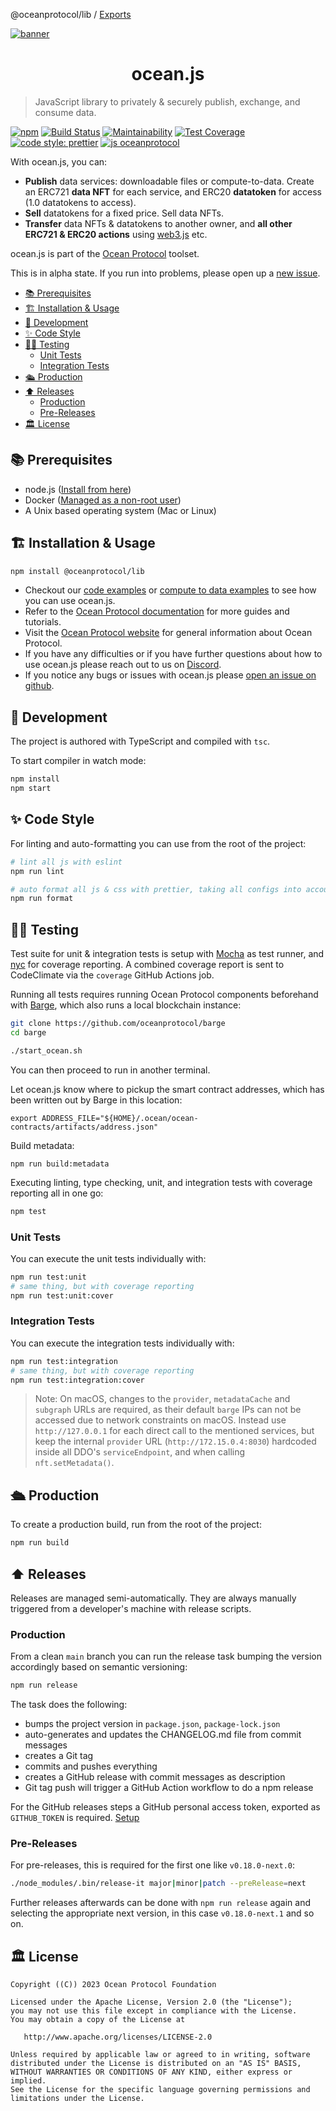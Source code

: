 @oceanprotocol/lib / [Exports](modules.md)

[![banner](https://raw.githubusercontent.com/oceanprotocol/art/master/github/repo-banner%402x.png)](https://oceanprotocol.com)

<h1 align="center">ocean.js</h1>

> JavaScript library to privately & securely publish, exchange, and consume data.

[![npm](https://img.shields.io/npm/v/@oceanprotocol/lib.svg)](https://www.npmjs.com/package/@oceanprotocol/lib)
[![Build Status](https://github.com/oceanprotocol/ocean.js/workflows/CI/badge.svg)](https://github.com/oceanprotocol/ocean.js/actions)
[![Maintainability](https://api.codeclimate.com/v1/badges/6381c81b8ac568a53537/maintainability)](https://codeclimate.com/github/oceanprotocol/ocean.js/maintainability)
[![Test Coverage](https://api.codeclimate.com/v1/badges/6381c81b8ac568a53537/test_coverage)](https://codeclimate.com/github/oceanprotocol/ocean.js/test_coverage)
[![code style: prettier](https://img.shields.io/badge/code_style-prettier-7b1173.svg?style=flat-square)](https://github.com/prettier/prettier)
[![js oceanprotocol](https://img.shields.io/badge/js-oceanprotocol-7b1173.svg)](https://github.com/oceanprotocol/eslint-config-oceanprotocol)

With ocean.js, you can:

- **Publish** data services: downloadable files or compute-to-data. Create an ERC721 **data NFT** for each service, and ERC20 **datatoken** for access (1.0 datatokens to access).
- **Sell** datatokens for a fixed price. Sell data NFTs.
- **Transfer** data NFTs & datatokens to another owner, and **all other ERC721 & ERC20 actions** using [web3.js](https://web3js.readthedocs.io/en/v1.2.9/web3-eth-contract.html) etc.

ocean.js is part of the [Ocean Protocol](https://oceanprotocol.com) toolset.

This is in alpha state. If you run into problems, please open up a [new issue](https://github.com/oceanprotocol/ocean.js/issues/new?assignees=&labels=bug&template=bug_report.md&title=).

- [📚 Prerequisites](#-prerequisites)
- [🏗 Installation & Usage](#-installation--usage)
- [🦑 Development](#-development)
- [✨ Code Style](#-code-style)
- [👩‍🔬 Testing](#-testing)
  - [Unit Tests](#unit-tests)
  - [Integration Tests](#integration-tests)
- [🛳 Production](#-production)
- [⬆️ Releases](#️-releases)
  - [Production](#production)
  - [Pre-Releases](#pre-releases)
- [🏛 License](#-license)

## 📚 Prerequisites

- node.js ([Install from here](https://nodejs.org/en/download/))
- Docker ([Managed as a non-root user](https://docs.docker.com/engine/install/linux-postinstall/))
- A Unix based operating system (Mac or Linux)

## 🏗 Installation & Usage

```bash
npm install @oceanprotocol/lib
```

- Checkout our [code examples](CodeExamples.md) or [compute to data examples](C2DExamples.md) to see how you can use ocean.js.
- Refer to the [Ocean Protocol documentation](https://docs.oceanprotocol.com/) for more guides and tutorials.
- Visit the [Ocean Protocol website](https://docs.oceanprotocol.com/) for general information about Ocean Protocol.
- If you have any difficulties or if you have further questions about how to use ocean.js please reach out to us on [Discord](https://discord.gg/TnXjkR5).
- If you notice any bugs or issues with ocean.js please [open an issue on github](https://github.com/oceanprotocol/ocean.js/issues/new?assignees=&labels=bug&template=bug_report.md&title=).

## 🦑 Development

The project is authored with TypeScript and compiled with `tsc`.

To start compiler in watch mode:

```bash
npm install
npm start
```

## ✨ Code Style

For linting and auto-formatting you can use from the root of the project:

```bash
# lint all js with eslint
npm run lint

# auto format all js & css with prettier, taking all configs into account
npm run format
```

## 👩‍🔬 Testing

Test suite for unit & integration tests is setup with [Mocha](https://mochajs.org) as test runner, and [nyc](https://github.com/istanbuljs/nyc) for coverage reporting. A combined coverage report is sent to CodeClimate via the `coverage` GitHub Actions job.

Running all tests requires running Ocean Protocol components beforehand with [Barge](https://github.com/oceanprotocol/barge), which also runs a local blockchain instance:

```bash
git clone https://github.com/oceanprotocol/barge
cd barge

./start_ocean.sh
```

You can then proceed to run in another terminal.

Let ocean.js know where to pickup the smart contract addresses, which has been written out by Barge in this location:

```
export ADDRESS_FILE="${HOME}/.ocean/ocean-contracts/artifacts/address.json"
```

Build metadata:

```
npm run build:metadata
```

Executing linting, type checking, unit, and integration tests with coverage reporting all in one go:

```bash
npm test
```

### Unit Tests

You can execute the unit tests individually with:

```bash
npm run test:unit
# same thing, but with coverage reporting
npm run test:unit:cover
```

### Integration Tests

You can execute the integration tests individually with:

```bash
npm run test:integration
# same thing, but with coverage reporting
npm run test:integration:cover
```

> Note: On macOS, changes to the `provider`, `metadataCache` and `subgraph` URLs are required, as their default `barge` IPs can not be accessed due to network constraints on macOS. Instead use `http://127.0.0.1` for each direct call to the mentioned services, but keep the internal `provider` URL (`http://172.15.0.4:8030`) hardcoded inside all DDO's `serviceEndpoint`, and when calling `nft.setMetadata()`.

## 🛳 Production

To create a production build, run from the root of the project:

```bash
npm run build
```

## ⬆️ Releases

Releases are managed semi-automatically. They are always manually triggered from a developer's machine with release scripts.

### Production

From a clean `main` branch you can run the release task bumping the version accordingly based on semantic versioning:

```bash
npm run release
```

The task does the following:

- bumps the project version in `package.json`, `package-lock.json`
- auto-generates and updates the CHANGELOG.md file from commit messages
- creates a Git tag
- commits and pushes everything
- creates a GitHub release with commit messages as description
- Git tag push will trigger a GitHub Action workflow to do a npm release

For the GitHub releases steps a GitHub personal access token, exported as `GITHUB_TOKEN` is required. [Setup](https://github.com/release-it/release-it#github-releases)

### Pre-Releases

For pre-releases, this is required for the first one like `v0.18.0-next.0`:

```bash
./node_modules/.bin/release-it major|minor|patch --preRelease=next
```

Further releases afterwards can be done with `npm run release` again and selecting the appropriate next version, in this case `v0.18.0-next.1` and so on.

## 🏛 License

```
Copyright ((C)) 2023 Ocean Protocol Foundation

Licensed under the Apache License, Version 2.0 (the "License");
you may not use this file except in compliance with the License.
You may obtain a copy of the License at

   http://www.apache.org/licenses/LICENSE-2.0

Unless required by applicable law or agreed to in writing, software
distributed under the License is distributed on an "AS IS" BASIS,
WITHOUT WARRANTIES OR CONDITIONS OF ANY KIND, either express or implied.
See the License for the specific language governing permissions and
limitations under the License.
```
